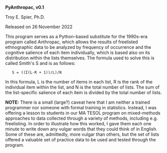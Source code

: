 **PyAnthropac, v0.1**

Troy E. Spier, Ph.D.

Released on 26 November 2022

This program serves as a Python-based substitute for the 1990s-era program called Anthropac, which allows the results of freelisted ethnographic data to be analyzed by frequency of occurrence and the cognitive salience of each item individually, which is based also on its distribution within the lists themselves. The formula used to solve this is called Smith's S and is as follows:

       S = ((Σ(L-R + 1))/L)/N

In this formula, L is the number of items in each list, R is the rank of the individual item within the list, and N is the total number of lists. The sum of the list-specific salience of each item is divided by the total number of lists.

 **NOTE:** There is a small (large?) caveat here that I am neither a trained programmer nor someone with formal training in statistics. Instead, I was offering a lesson to students in our MA TESOL program on mixed-methods approaches to data collected through a variety of methods, including e.g. freelisting. In order to illustrate how this worked, I gave them each one minute to write down any vulgar words that they could think of in English. Some of these are, admittedly, more vulgar than others, but the set of lists offered a valuable set of practice data to be used and tested through the program.
